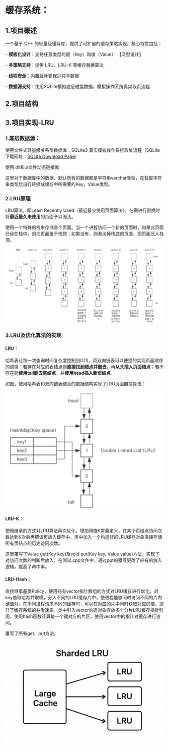 # 缓存系统：



## 1.项目概述

一个基于 C++ 的轻量级缓存库，提供了可扩展的缓存策略实现。核心特性包括：

\- **模板化设计**：支持任意类型的键（Key）和值（Value）	【泛型设计】

\- **多策略支持**：提供 LRU、LRU-K 等缓存替换算法

\- **线程安全**：内置互斥锁保护共享数据

\- **数据源支持**：使用SQLite模拟底层磁盘数据，模拟操作系统真实取页流程





## 2.项目结构







## 3.项目实现-LRU

### 1.底层数据源：

使用文件式轻量级关系型数据库：SQLite3 真实模拟操作系统取址流程（SQLite下载网址：[SQLite Download Page](https://www.sqlite.org/download.html)）

使用.dll和.a文件动态链接库

这里对于数据库中的数据，默认所有的数据都是字符串varchar类型，在获取字符串类型后自行转换成缓存中所需要的Key，Value类型。

### 2.LRU原理

LRU算法，即Least Recently Used（最近最少使用页面算法），在需进行置换时将**最近最久未使用**的页面予以淘汰。

使用一个特殊的栈来存储各个页面。当一个进程访问一个新的页面时，如果此页面已经在栈中，则把页面置于栈顶；如果没有，则淘汰掉栈底的页面，把页面压入栈顶。

![LRU算法原理图](image/LRU原理图1.png)

### 3.LRU及优化算法的实现

#### LRU：

哈希表让每一次查询时间复杂度控制到O(1)，而双向链表可以便捷的实现页面顺序的调换：若存在对应的表结点则**直接找到结点并删去**，再**从头插入页面结点**；若不存在则**使用tail删去尾结点**，并**使用head插入新页结点**。

如图，使用哈希表和双向链表结合的数据结构实现了LRU页面置换算法：

![LRU实现原理图](image/LRU原理图2.png)

#### LRU-K：

使用继承的方式对LRU算法再次优化，增加阈值K常量定义，在某个页结点访问次数达到K次后再把该页放入缓存中。类中加入一个构造好的LRU缓存对象直接存储所有页结点的历史访问次数。

这里覆写了Value get(Key key)及void put(Key key, Value value)方法，实现了对访问次数的判断后放入。在测试.cpp文件中，通过put的覆写更改了应有的放入逻辑，提高了命中率。

#### LRU-Hash：

直接继承基类Policy，使用持有vector指针数组的方式对LRU缓存进行优化。对key值取哈希并取模，分入不同的LRU缓存片中，使进程能够同时访问不同的片内键值对。在不同进程请求不同的缓存时，可以在对应的片中同时获取对应的值，提升了缓存系统的并发速率。类中引入vector构造对象存放多个分片LRU缓存指针引用，使用hash函数计算每一个键对应的片区，使用vector中的指针对缓存进行访问。

覆写了所有get、put方法。

![LRU-Hash原理图](image/LRU-Hash原理图.png)
